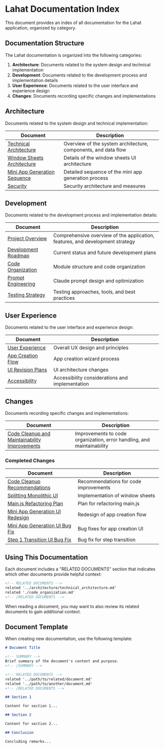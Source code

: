 # Lahat Documentation Index

<!-- SUMMARY -->
This document provides an index of all documentation for the Lahat application, organized by category.
<!-- /SUMMARY -->

## Documentation Structure

The Lahat documentation is organized into the following categories:

1. **Architecture**: Documents related to the system design and technical implementation
2. **Development**: Documents related to the development process and implementation details
3. **User Experience**: Documents related to the user interface and experience design
4. **Changes**: Documents recording specific changes and implementations

## Architecture

Documents related to the system design and technical implementation:

| Document | Description |
|----------|-------------|
| [Technical Architecture](architecture/technical_architecture.md) | Overview of the system architecture, components, and data flow |
| [Window Sheets Architecture](architecture/window_sheets_architecture.md) | Details of the window sheets UI architecture |
| [Mini App Generation Sequence](architecture/mini_app_generation_sequence.md) | Detailed sequence of the mini app generation process |
| [Security](architecture/security.md) | Security architecture and measures |

## Development

Documents related to the development process and implementation details:

| Document | Description |
|----------|-------------|
| [Project Overview](development/project_overview.md) | Comprehensive overview of the application, features, and development strategy |
| [Development Roadmap](development/development_roadmap.md) | Current status and future development plans |
| [Code Organization](development/code_organization.md) | Module structure and code organization |
| [Prompt Engineering](development/prompt_engineering.md) | Claude prompt design and optimization |
| [Testing Strategy](development/testing_strategy.md) | Testing approaches, tools, and best practices |

## User Experience

Documents related to the user interface and experience design:

| Document | Description |
|----------|-------------|
| [User Experience](user_experience/user_experience.md) | Overall UX design and principles |
| [App Creation Flow](user_experience/app_creation_flow.md) | App creation wizard process |
| [UI Revision Plans](user_experience/ui_revision_plans.md) | UI architecture changes |
| [Accessibility](user_experience/accessibility.md) | Accessibility considerations and implementation |

## Changes

Documents recording specific changes and implementations:

| Document | Description |
|----------|-------------|
| [Code Cleanup and Maintainability Improvements](changes/20250305-code-cleanup-and-maintainability-improvements.md) | Improvements to code organization, error handling, and maintainability |

### Completed Changes

| Document | Description |
|----------|-------------|
| [Code Cleanup Recommendations](changes/done/20250228-code-cleanup-recommendations.md) | Recommendations for code improvements |
| [Splitting Monolithic UI](changes/done/20250228-splitting-monolithic-ui.md) | Implementation of window sheets |
| [Main.js Refactoring Plan](changes/done/20250301-main-js-refactoring-plan.md) | Plan for refactoring main.js |
| [Mini App Generation UI Redesign](changes/done/20250302-mini-app-generation-ui-redesign.md) | Redesign of app creation flow |
| [Mini App Generation UI Bug Fix](changes/done/20250303-mini-app-generation-ui-bug-fix.md) | Bug fixes for app creation UI |
| [Step 1 Transition UI Bug Fix](changes/done/20250304-step1-transition-ui-bug-fix.md) | Bug fix for step transition |

## Using This Documentation

Each document includes a "RELATED DOCUMENTS" section that indicates which other documents provide helpful context:

```markdown
<!-- RELATED DOCUMENTS -->
related '../architecture/technical_architecture.md'
related './code_organization.md'
<!-- /RELATED DOCUMENTS -->
```

When reading a document, you may want to also review its related documents to gain additional context.

## Document Template

When creating new documentation, use the following template:

```markdown
# Document Title

<!-- SUMMARY -->
Brief summary of the document's content and purpose.
<!-- /SUMMARY -->

<!-- RELATED DOCUMENTS -->
related '../path/to/related/document.md'
related '../path/to/another/document.md'
<!-- /RELATED DOCUMENTS -->

## Section 1

Content for section 1...

## Section 2

Content for section 2...

## Conclusion

Concluding remarks...
